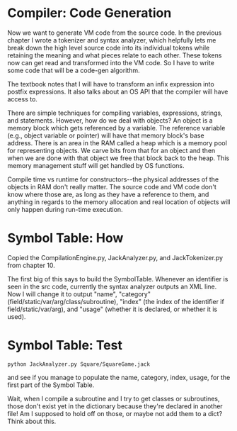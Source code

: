 # Compiler: Code Generation

Now we want to generate VM code from the source code. In the previous chapter I wrote a tokenizer and syntax analyzer, which helpfully lets me break down the high level source code into its individual tokens while retaining the meaning and what pieces relate to each other. These tokens now can get read and transformed into the VM code. So I have to write some code that will be a code-gen algorithm.

The textbook notes that I will have to transform an infix expression into postfix expressions. It also talks about an OS API that the compiler will have access to.

There are simple techniques for compiling variables, expressions, strings, and statements. However, how do we deal with objects? An object is a memory block which gets referenced by a variable. The reference variable (e.g., object variable or pointer) will have that memory block's base address. There is an area in the RAM called a heap which is a memory pool for representing objects. We carve bits from that for an object and then when we are done with that object we free that block back to the heap. This memory management stuff will get handled by OS functions.

Compile time vs runtime for constructors--the physical addresses of the objects in RAM don't really matter. The source code and VM code don't know where those are, as long as they have a reference to them, and anything in regards to the memory allocation and real location of objects will only happen during run-time execution.

# Symbol Table: How

Copied the CompilationEngine.py, JackAnalyzer.py, and JackTokenizer.py from chapter 10.

The first big of this says to build the SymbolTable. Whenever an identifier is seen in the src code, currently the syntax analyzer outputs an XML line. Now I will change it to output "name", "category" (field/static/var/arg/class/subroutine), "index" (the index of the identifier if field/static/var/arg), and "usage" (whether it is declared, or whether it is used).

# Symbol Table: Test

`python JackAnalyzer.py Square/SquareGame.jack`

and see if you manage to populate the name, category, index, usage, for the first part of the Symbol Table.

Wait, when I compile a subroutine and I try to get classes or subroutines, those don't exist yet in the dictionary because they're declared in another file! Am I supposed to hold off on those, or maybe not add them to a dict? Think about this.
